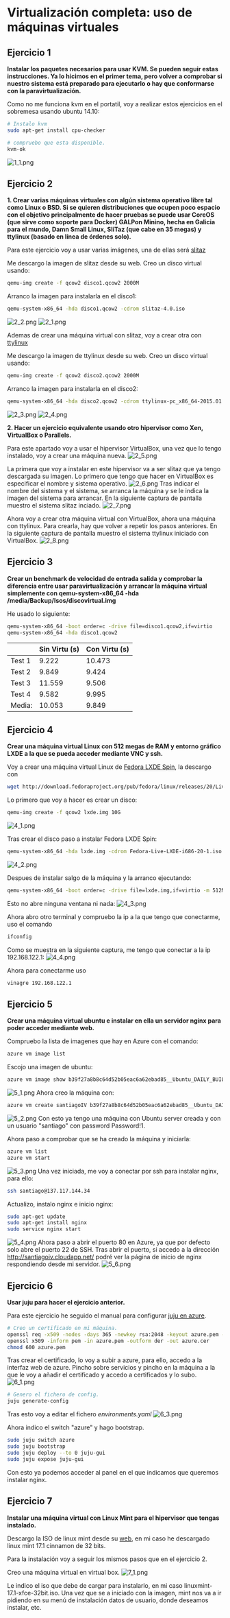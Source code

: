 
Virtualización completa: uso de máquinas virtuales
====================================================================

Ejercicio 1
-----------

**Instalar los paquetes necesarios para usar KVM. Se pueden seguir estas instrucciones. Ya lo hicimos en el primer tema, pero volver a comprobar si nuestro sistema está preparado para ejecutarlo o hay que conformarse con la paravirtualización.**

Como no me funciona kvm en el portatil, voy a realizar estos ejercicios en el sobremesa usando ubuntu 14.10:
```bash
# Instalo kvm
sudo apt-get install cpu-checker

# compruebo que esta disponible.
kvm-ok
```
![1_1.png](https://dl.dropboxusercontent.com/u/22433100/IV/t6/1_1.png)


Ejercicio 2
-----------

**1. Crear varias máquinas virtuales con algún sistema operativo libre tal como Linux o BSD. Si se quieren distribuciones que ocupen poco espacio con el objetivo principalmente de hacer pruebas se puede usar CoreOS (que sirve como soporte para Docker) GALPon Minino, hecha en Galicia para el mundo, Damn Small Linux, SliTaz (que cabe en 35 megas) y ttylinux (basado en línea de órdenes solo).**

Para este ejercicio voy a usar varias imágenes, una de ellas será [slitaz](http://www.slitaz.org/en/)

Me descargo la imagen de slitaz desde su web.
Creo un disco virtual usando:
```bash
qemu-img create -f qcow2 disco1.qcow2 2000M
```
Arranco la imagen para instalarla en el disco1:
```bash
qemu-system-x86_64 -hda disco1.qcow2 -cdrom slitaz-4.0.iso
```
![2_2.png](https://dl.dropboxusercontent.com/u/22433100/IV/t6/2_2.png)
![2_1.png](https://dl.dropboxusercontent.com/u/22433100/IV/t6/2_1.png)

Ademas de crear una máquina virtual con slitaz, voy a crear otra con [ttylinux](http://ttylinux.net/Download/)

Me descargo la imagen de ttylinux desde su web.
Creo un disco virtual usando:
```bash
qemu-img create -f qcow2 disco2.qcow2 2000M
```
Arranco la imagen para instalarla en el disco2:
```bash
qemu-system-x86_64 -hda disco2.qcow2 -cdrom ttylinux-pc_x86_64-2015.01.iso 
```
![2_3.png](https://dl.dropboxusercontent.com/u/22433100/IV/t6/2_3.png)
![2_4.png](https://dl.dropboxusercontent.com/u/22433100/IV/t6/2_4.png)

**2. Hacer un ejercicio equivalente usando otro hipervisor como Xen, VirtualBox o Parallels.**

Para este apartado voy a usar el hipervisor VirtualBox, una vez que lo tengo instalado, voy a crear una máquina nueva.
![2_5.png](https://dl.dropboxusercontent.com/u/22433100/IV/t6/2_5.png)

La primera que voy a instalar en este hipervisor va a ser slitaz que ya tengo descargada su imagen.
Lo primero que tengo que hacer en VirtualBox es especificar el nombre y sistema operativo.
![2_6.png](https://dl.dropboxusercontent.com/u/22433100/IV/t6/2_6.png)
Tras indicar el nombre del sistema y el sistema, se arranca la máquina y se le indica la imagen del sistema para arrancar. En la siguiente captura de pantalla muestro el sistema slitaz inciado.
![2_7.png](https://dl.dropboxusercontent.com/u/22433100/IV/t6/2_7.png)

Ahora voy a crear otra máquina virtual con VirtualBox, ahora una máquina con ttylinux. Para crearla, hay que volver a repetir los pasos anteriores. En la siguiente captura de pantalla muestro el sistema ttylinux iniciado con VirtualBox.
![2_8.png](https://dl.dropboxusercontent.com/u/22433100/IV/t6/2_8.png)


Ejercicio 3
-----------

**Crear un benchmark de velocidad de entrada salida y comprobar la diferencia entre usar paravirtualización y arrancar la máquina virtual simplemente con qemu-system-x86_64 -hda /media/Backup/Isos/discovirtual.img**

He usado lo siguiente:
```bash
qemu-system-x86_64 -boot order=c -drive file=disco1.qcow2,if=virtio
qemu-system-x86_64 -hda disco1.qcow2 
```

|               | Sin Virtu (s) | Con Virtu (s)  |
| ------------- | ------------- | -------------  |
|        Test 1 | 9.222         | 10.473         |
|        Test 2 | 9.849         | 9.424          |
|        Test 3 | 11.559        | 9.506          |
|        Test 4 | 9.582         | 9.995          |
|        Media: | 10.053        | 9.849          |


Ejercicio 4
-----------

**Crear una máquina virtual Linux con 512 megas de RAM y entorno gráfico LXDE a la que se pueda acceder mediante VNC y ssh.**

Voy a crear una máquina virtual Linux de [Fedora LXDE Spin](http://download.fedoraproject.org/pub/fedora/linux/releases/20/Live/i386/Fedora-Live-LXDE-i686-20-1.iso), la descargo con 
```bash 
wget http://download.fedoraproject.org/pub/fedora/linux/releases/20/Live/i386/Fedora-Live-LXDE-i686-20-1.iso
```

Lo primero que voy a hacer es crear un disco:
```bash
qemu-img create -f qcow2 lxde.img 10G
```
![4_1.png](https://dl.dropboxusercontent.com/u/22433100/IV/t6/4_1.png)

Tras crear el disco paso a instalar Fedora LXDE Spin:
```bash
qemu-system-x86_64 -hda lxde.img -cdrom Fedora-Live-LXDE-i686-20-1.iso -m 512M
```
![4_2.png](https://dl.dropboxusercontent.com/u/22433100/IV/t6/4_2.png)

Despues de instalar salgo de la máquina y la arranco ejecutando:
```bash
qemu-system-x86_64 -boot order=c -drive file=lxde.img,if=virtio -m 512M -name fedora -vnc :1
```
Esto no abre ninguna ventana ni nada:
![4_3.png](https://dl.dropboxusercontent.com/u/22433100/IV/t6/4_3.png)

Ahora abro otro terminal y compruebo la ip a la que tengo que conectarme, uso el comando 
```bash 
ifconfig
```
Como se muestra en la siguiente captura, me tengo que conectar a la ip 192.168.122.1:
![4_4.png](https://dl.dropboxusercontent.com/u/22433100/IV/t6/4_4.png)

Ahora para conectarme uso 
```bash 
vinagre 192.168.122.1
```


Ejercicio 5
-----------

**Crear una máquina virtual ubuntu e instalar en ella un servidor nginx para poder acceder mediante web.**

Compruebo la lista de imagenes que hay en Azure con el comando:
```bash
azure vm image list
```
Escojo una imagen de ubuntu:
```bash
azure vm image show b39f27a8b8c64d52b05eac6a62ebad85__Ubuntu_DAILY_BUILD-trusty-14_04_1-LTS-amd64-server-20150127-en-us-30GB 
```
![5_1.png](https://dl.dropboxusercontent.com/u/22433100/IV/t6/5_1.png)
Ahora creo la máquina con:
```bash
azure vm create santiagoIV b39f27a8b8c64d52b05eac6a62ebad85__Ubuntu_DAILY_BUILD-trusty-14_04_1-LTS-amd64-server-20150127-en-us-30GB santiago Password1! --location "West Europe" --ssh
```
![5_2.png](https://dl.dropboxusercontent.com/u/22433100/IV/t6/5_2.png)
Con esto ya tengo una máquina con Ubuntu server creada y con un usuario "santiago" con password Password!1.

Ahora paso a comprobar que se ha creado la máquina y iniciarla:
```bash
azure vm list
azure vm start 
```
![5_3.png](https://dl.dropboxusercontent.com/u/22433100/IV/t6/5_3.png)
Una vez iniciada, me voy a conectar por ssh para instalar nginx, para ello:
```bash
ssh santiago@137.117.144.34
```
Actualizo, instalo nginx e inicio nginx:
```bash
sudo apt-get update
sudo apt-get install nginx
sudo service nginx start
```
![5_4.png](https://dl.dropboxusercontent.com/u/22433100/IV/t6/5_4.png)
Ahora paso a abrir el puerto 80 en Azure, ya que por defecto solo abre el puerto 22 de SSH.
Tras abrir el puerto, si accedo a la dirección http://santiagoiv.cloudapp.net/ podré ver la página de inicio de nginx respondiendo desde mi servidor.
![5_6.png](https://dl.dropboxusercontent.com/u/22433100/IV/t6/5_6.png)


Ejercicio 6
-----------

**Usar juju para hacer el ejercicio anterior.**

Para este ejercicio he seguido el manual para configurar [juju en azure](https://juju.ubuntu.com/docs/config-azure.html).

```bash
# Creo un certificado en mi máquina.
openssl req -x509 -nodes -days 365 -newkey rsa:2048 -keyout azure.pem -out azure.pem
openssl x509 -inform pem -in azure.pem -outform der -out azure.cer
chmod 600 azure.pem
```
Tras crear el certificado, lo voy a subir a azure, para ello, accedo a la interfaz web de azure.
Pincho sobre servicios y pincho en la máquina a la que le voy a añadir el certificado y accedo a certificados y lo subo.
![6_1.png](https://dl.dropboxusercontent.com/u/22433100/IV/t6/6_1.png)
```bash
# Genero el fichero de config.
juju generate-config
```
Tras esto voy a editar el fichero *environments.yaml*
![6_3.png](https://dl.dropboxusercontent.com/u/22433100/IV/t6/6_3.png)

Ahora indico el switch "azure" y hago bootstrap.
```bash
sudo juju switch azure
sudo juju bootstrap
sudo juju deploy --to 0 juju-gui
sudo juju expose juju-gui
```

Con esto ya podemos acceder al panel en el que indicamos que queremos instalar nginx.


Ejercicio 7
-----------

**Instalar una máquina virtual con Linux Mint para el hipervisor que tengas instalado.**

Descargo la ISO de linux mint desde su [web](http://www.linuxmint.com/download.php), en mi caso he descargado linux mint 17.1 cinnamon de 32 bits.

Para la instalación voy a seguir los mismos pasos que en el ejercicio 2.

Creo una máquina virtual en virtual box.
![7_1.png](https://dl.dropboxusercontent.com/u/22433100/IV/t6/7_1.png)

Le indico el iso que debe de cargar para instalarlo, en mi caso linuxmint-17.1-xfce-32bit.iso.
Una vez que se a iniciado con la imagen, mint nos va a ir pidiendo en su menú de instalación datos de usuario, donde deseamos instalar, etc.
